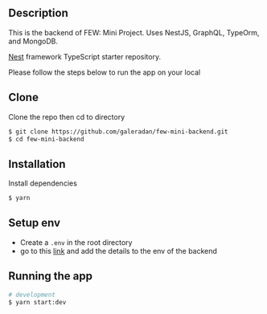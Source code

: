 ## Description
This is the backend of FEW: Mini Project. Uses NestJS, GraphQL, TypeOrm, and MongoDB.

[Nest](https://github.com/nestjs/nest) framework TypeScript starter repository.

Please follow the steps below to run the app on your local

## Clone
Clone the repo then cd to directory
```bash
$ git clone https://github.com/galeradan/few-mini-backend.git
$ cd few-mini-backend
```

## Installation
Install dependencies
```bash
$ yarn
```

## Setup env
- Create a `.env` in the root directory
- go to this [link](https://www.evernote.com/shard/s723/sh/ce68be97-4d75-71fe-f7d3-e60bcade2f28/97d79501524206d7bb55a468981b634c) and add the details to the env of the backend 


## Running the app

```bash
# development
$ yarn start:dev
